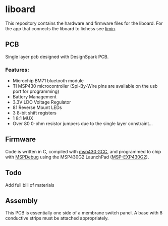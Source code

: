 # liboard
This repository contains the hardware and firmware files for the liboard.
For the app that connects the liboard to lichess see [limin](https://github.com/LanyonConrad/limin/).

## PCB
Single layer pcb designed with DesignSpark PCB.

### Features:
* Microchip BM71 bluetooth module
* TI MSP430 microcontroller (Spi-By-Wire pins are available on the usb port for programming)
* Battery Management
* 3.3V LDO Voltage Regulator
* 81 Reverse Mount LEDs
* 3 8-bit shift registers
* 1 8:1 MUX
* Over 80 0-ohm resistor jumpers due to the single layer constraint...


## Firmware
Code is written in C, compiled with [msp430 GCC](http://www.ti.com/tool/msp430-gcc-opensource), and programmed to chip with [MSPDebug](https://github.com/dlbeer/mspdebug) using the MSP430G2 LaunchPad ([MSP-EXP430G2](http://www.ti.com/tool/msp-exp430g2)).

## Todo
Add full bill of materials

## Assembly
This PCB is essentially one side of a membrane switch panel.
A base with 8 conductive strips must be attached appropriately.
